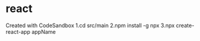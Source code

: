 # react
Created with CodeSandbox
1.cd src/main
2.npm install -g npx
3.npx create-react-app  appName
